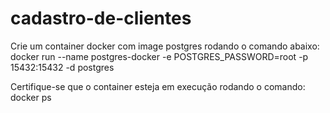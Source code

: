# cadastro-de-clientes

Crie um container docker com image postgres rodando o comando abaixo:
docker run --name postgres-docker -e POSTGRES_PASSWORD=root -p 15432:15432 -d postgres

Certifique-se que o container esteja em execução rodando o comando:
docker ps

